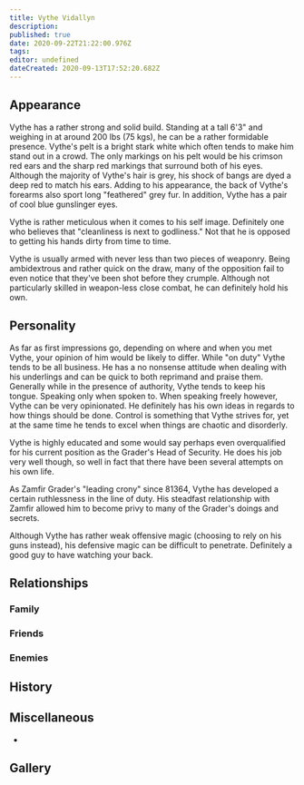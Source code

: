 ```yaml
---
title: Vythe Vidallyn
description: 
published: true
date: 2020-09-22T21:22:00.976Z
tags: 
editor: undefined
dateCreated: 2020-09-13T17:52:20.682Z
---
```


Appearance
----------

Vythe has a rather strong and solid build. Standing at a tall 6'3" and weighing in at around 200 lbs (75 kgs), he can be a rather formidable presence. Vythe's pelt is a bright stark white which often tends to make him stand out in a crowd. The only markings on his pelt would be his crimson red ears and the sharp red markings that surround both of his eyes. Although the majority of Vythe's hair is grey, his shock of bangs are dyed a deep red to match his ears. Adding to his appearance, the back of Vythe's forearms also sport long "feathered" grey fur. In addition, Vythe has a pair of cool blue gunslinger eyes.

Vythe is rather meticulous when it comes to his self image. Definitely one who believes that "cleanliness is next to godliness." Not that he is opposed to getting his hands dirty from time to time.

Vythe is usually armed with never less than two pieces of weaponry. Being ambidextrous and rather quick on the draw, many of the opposition fail to even notice that they've been shot before they crumple. Although not particularly skilled in weapon-less close combat, he can definitely hold his own.

Personality
-----------

As far as first impressions go, depending on where and when you met Vythe, your opinion of him would be likely to differ. While "on duty" Vythe tends to be all business. He has a no nonsense attitude when dealing with his underlings and can be quick to both reprimand and praise them. Generally while in the presence of authority, Vythe tends to keep his tongue. Speaking only when spoken to. When speaking freely however, Vythe can be very opinionated. He definitely has his own ideas in regards to how things should be done. Control is something that Vythe strives for, yet at the same time he tends to excel when things are chaotic and disorderly.

Vythe is highly educated and some would say perhaps even overqualified for his current position as the Grader's Head of Security. He does his job very well though, so well in fact that there have been several attempts on his own life.

As Zamfir Grader's "leading crony" since 81364, Vythe has developed a certain ruthlessness in the line of duty. His steadfast relationship with Zamfir allowed him to become privy to many of the Grader's doings and secrets.

Although Vythe has rather weak offensive magic (choosing to rely on his guns instead), his defensive magic can be difficult to penetrate. Definitely a good guy to have watching your back.

Relationships
-------------

### Family

### Friends

### Enemies

History
-------

Miscellaneous
-------------

-

Gallery
-------